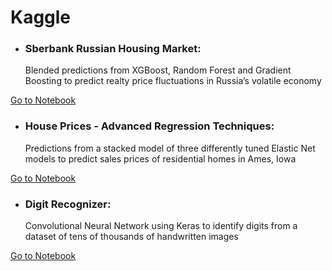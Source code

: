# Kaggle

* <h3>Sberbank Russian Housing Market:</h3> Blended predictions from XGBoost, Random Forest and Gradient Boosting to predict realty price fluctuations in Russia’s volatile economy
[Go to Notebook](https://github.com/kamran1310/Kaggle/tree/master/Sberbank_Russian_House_Market/Sberbank_final.ipynb)

* <h3>House Prices - Advanced Regression Techniques:</h3> Predictions from a stacked model of three differently tuned Elastic Net models to predict sales prices of residential homes in Ames, Iowa
[Go to Notebook](https://github.com/kamran1310/Kaggle/tree/master/House_Prices/House_Prices_kaggle.ipynb)
* <h3>Digit Recognizer:</h3> Convolutional Neural Network using Keras to identify digits from a dataset of tens of thousands of handwritten images
[Go to Notebook](https://github.com/kamran1310/Kaggle/tree/master/Digit_Recognizer/Digit_Recognizer_Kaggle.ipynb)


